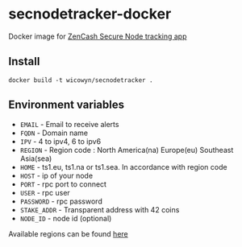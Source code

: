 # secnodetracker-docker
Docker image for [ZenCash Secure Node tracking app](https://github.com/ZencashOfficial/secnodetracker)

## Install

`docker build -t wicowyn/secnodetracker .`

## Environment variables


* `EMAIL` - Email to receive alerts
* `FQDN` - Domain name
* `IPV` - 4 to ipv4, 6 to ipv6
* `REGION` - Region code : North America(na) Europe(eu) Southeast Asia(sea)
* `HOME` - ts1.eu, ts1.na or ts1.sea. In accordance with region code 
* `HOST` - ip of your node
* `PORT` - rpc port to connect
* `USER` - rpc user
* `PASSWORD` - rpc password
* `STAKE_ADDR` - Transparent address with 42 coins
* `NODE_ID` - node id (optional)

Available regions can be found [here](https://securenodes.eu.zensystem.io/api/srvlist)


